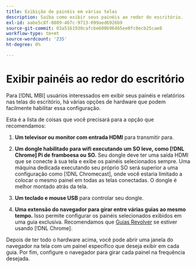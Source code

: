 ```yaml
---
title: Exibição de painéis em várias telas
description: Saiba como exibir seus painéis ao redor do escritório.
exl-id: aabe5c8f-0809-467c-9713-099aed6926b9
source-git-commit: 03a5161930cafcbe600b96465ee0fc0ecb25cae8
workflow-type: tm+mt
source-wordcount: '235'
ht-degree: 0%

---
```


# Exibir painéis ao redor do escritório

Para [!DNL MBI] usuários interessados em exibir seus painéis e relatórios nas telas do escritório, há várias opções de hardware que podem facilmente habilitar essa configuração.

Esta é a lista de coisas que você precisará para a opção que recomendamos:

1. **Um televisor ou monitor com entrada HDMI** para transmitir para.

1. **Um dongle habilitado para wifi executando um SO leve, como [!DNL Chrome] Pi de framboesa ou SO.** Seu dongle deve ter uma saída HDMI que se conecte à sua tela e exibe os painéis selecionados sempre. Uma máquina dedicada executando seu próprio SO será superior a uma configuração como [!DNL Chromecast], onde você estaria limitado a colocar o mesmo painel em todas as telas conectadas. O dongle é melhor montado atrás da tela.

1. **Um teclado e mouse USB** para controlar seu dongle.

1. **Uma extensão do navegador para girar entre várias guias ao mesmo tempo.** Isso permite configurar os painéis selecionados exibidos em uma guia exclusiva. Recomendamos que [Guias Revolver](https://chrome.google.com/webstore/detail/revolver-tabs/dlknooajieciikpedpldejhhijacnbda?hl=en) se estiver usando [!DNL Chrome].

Depois de ter todo o hardware acima, você pode abrir uma janela do navegador na tela com um painel específico que deseja exibir em cada guia. Por fim, configure o navegador para girar cada painel na frequência desejada.
